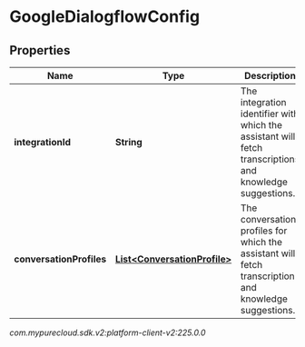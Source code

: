 # GoogleDialogflowConfig


## Properties

| Name | Type | Description | Notes |
| ------------ | ------------- | ------------- | ------------- |
| **integrationId** | **String** | The integration identifier with which the assistant will fetch transcriptions and knowledge suggestions. |  [optional] |
| **conversationProfiles** | [**List&lt;ConversationProfile&gt;**](ConversationProfile) | The conversation profiles for which the assistant will fetch transcription and knowledge suggestions. |  |




_com.mypurecloud.sdk.v2:platform-client-v2:225.0.0_
